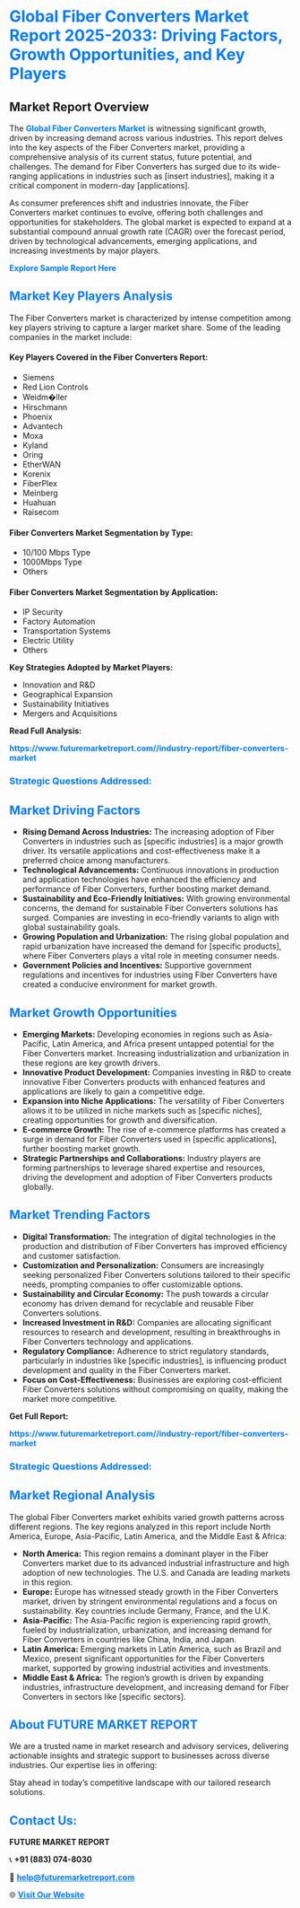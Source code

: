 <h1 style="color: #007BFF;">Global Fiber Converters Market Report 2025-2033: Driving Factors, Growth Opportunities, and Key Players</h1>

<section id="overview">
<h2>Market Report Overview</h2>
<p>The <a href="https://www.futuremarketreport.com//industry-report/fiber-converters-market" style="color: #007BFF; text-decoration: none;"><strong>Global Fiber Converters Market</strong></a> is witnessing significant growth, driven by increasing demand across various industries. This report delves into the key aspects of the Fiber Converters market, providing a comprehensive analysis of its current status, future potential, and challenges. The demand for Fiber Converters has surged due to its wide-ranging applications in industries such as [insert industries], making it a critical component in modern-day [applications].</p>
<p>As consumer preferences shift and industries innovate, the Fiber Converters market continues to evolve, offering both challenges and opportunities for stakeholders. The global market is expected to expand at a substantial compound annual growth rate (CAGR) over the forecast period, driven by technological advancements, emerging applications, and increasing investments by major players.</p>
</section>

<section id="overview">
<p><a href="https://www.futuremarketreport.com//request-sample/reportId=58077" style="color: #007BFF; text-decoration: none;"><strong>Explore Sample Report Here</strong></a></p>
</section>

<section id="key-players">
<h2 style="color: #007BFF;">Market Key Players Analysis</h2>
<p>The Fiber Converters market is characterized by intense competition among key players striving to capture a larger market share. Some of the leading companies in the market include:</p>
<h4>Key Players Covered in the Fiber Converters Report:</h4>
<ul><li>Siemens</li><li>Red Lion Controls</li><li>Weidm�ller</li><li>Hirschmann</li><li>Phoenix</li><li>Advantech</li><li>Moxa</li><li>Kyland</li><li>Oring</li><li>EtherWAN</li><li>Korenix</li><li>FiberPlex</li><li>Meinberg</li><li>Huahuan</li><li>Raisecom</li></ul>
<h4>Fiber Converters Market Segmentation by Type:</h4>
<ul><li>10/100 Mbps Type</li><li>1000Mbps Type</li><li>Others</li></ul>

<h4>Fiber Converters Market Segmentation by Application:</h4>
<ul><li>IP Security</li><li>Factory Automation</li><li>Transportation Systems</li><li>Electric Utility</li><li>Others</li></ul>
<p><strong>Key Strategies Adopted by Market Players:</strong></p>
<ul>
<li>Innovation and R&D</li>
<li>Geographical Expansion</li>
<li>Sustainability Initiatives</li>
<li>Mergers and Acquisitions</li>
</ul>
</section>

<section>
<p><strong>Read Full Analysis: </strong></p><a href="https://www.futuremarketreport.com//industry-report/fiber-converters-market" style="color: #007BFF; text-decoration: none;"><strong>https://www.futuremarketreport.com//industry-report/fiber-converters-market</strong></a>
<h3 style="color: #007BFF;">Strategic Questions Addressed:</h3>
</section>

<section id="driving-factors">
<h2 style="color: #007BFF;">Market Driving Factors</h2>
<ul>
<li><strong>Rising Demand Across Industries:</strong> The increasing adoption of Fiber Converters in industries such as [specific industries] is a major growth driver. Its versatile applications and cost-effectiveness make it a preferred choice among manufacturers.</li>
<li><strong>Technological Advancements:</strong> Continuous innovations in production and application technologies have enhanced the efficiency and performance of Fiber Converters, further boosting market demand.</li>
<li><strong>Sustainability and Eco-Friendly Initiatives:</strong> With growing environmental concerns, the demand for sustainable Fiber Converters solutions has surged. Companies are investing in eco-friendly variants to align with global sustainability goals.</li>
<li><strong>Growing Population and Urbanization:</strong> The rising global population and rapid urbanization have increased the demand for [specific products], where Fiber Converters plays a vital role in meeting consumer needs.</li>
<li><strong>Government Policies and Incentives:</strong> Supportive government regulations and incentives for industries using Fiber Converters have created a conducive environment for market growth.</li>
</ul>
</section>

<section id="growth-opportunities">
<h2 style="color: #007BFF;">Market Growth Opportunities</h2>
<ul>
<li><strong>Emerging Markets:</strong> Developing economies in regions such as Asia-Pacific, Latin America, and Africa present untapped potential for the Fiber Converters market. Increasing industrialization and urbanization in these regions are key growth drivers.</li>
<li><strong>Innovative Product Development:</strong> Companies investing in R&D to create innovative Fiber Converters products with enhanced features and applications are likely to gain a competitive edge.</li>
<li><strong>Expansion into Niche Applications:</strong> The versatility of Fiber Converters allows it to be utilized in niche markets such as [specific niches], creating opportunities for growth and diversification.</li>
<li><strong>E-commerce Growth:</strong> The rise of e-commerce platforms has created a surge in demand for Fiber Converters used in [specific applications], further boosting market growth.</li>
<li><strong>Strategic Partnerships and Collaborations:</strong> Industry players are forming partnerships to leverage shared expertise and resources, driving the development and adoption of Fiber Converters products globally.</li>
</ul>
</section>

<section id="trending-factors">
<h2 style="color: #007BFF;">Market Trending Factors</h2>
<ul>
<li><strong>Digital Transformation:</strong> The integration of digital technologies in the production and distribution of Fiber Converters has improved efficiency and customer satisfaction.</li>
<li><strong>Customization and Personalization:</strong> Consumers are increasingly seeking personalized Fiber Converters solutions tailored to their specific needs, prompting companies to offer customizable options.</li>
<li><strong>Sustainability and Circular Economy:</strong> The push towards a circular economy has driven demand for recyclable and reusable Fiber Converters solutions.</li>
<li><strong>Increased Investment in R&D:</strong> Companies are allocating significant resources to research and development, resulting in breakthroughs in Fiber Converters technology and applications.</li>
<li><strong>Regulatory Compliance:</strong> Adherence to strict regulatory standards, particularly in industries like [specific industries], is influencing product development and quality in the Fiber Converters market.</li>
<li><strong>Focus on Cost-Effectiveness:</strong> Businesses are exploring cost-efficient Fiber Converters solutions without compromising on quality, making the market more competitive.</li>
</ul>
</section>

<section>
<p><strong>Get Full Report: </strong></p><a href="https://www.futuremarketreport.com//industry-report/fiber-converters-market" style="color: #007BFF; text-decoration: none;"><strong>https://www.futuremarketreport.com//industry-report/fiber-converters-market</strong></a>
<h3 style="color: #007BFF;">Strategic Questions Addressed:</h3>
</section>


<section id="regional-analysis">
<h2 style="color: #007BFF;">Market Regional Analysis</h2>
<p>The global Fiber Converters market exhibits varied growth patterns across different regions. The key regions analyzed in this report include North America, Europe, Asia-Pacific, Latin America, and the Middle East & Africa:</p>
<ul>
<li><strong>North America:</strong> This region remains a dominant player in the Fiber Converters market due to its advanced industrial infrastructure and high adoption of new technologies. The U.S. and Canada are leading markets in this region.</li>
<li><strong>Europe:</strong> Europe has witnessed steady growth in the Fiber Converters market, driven by stringent environmental regulations and a focus on sustainability. Key countries include Germany, France, and the U.K.</li>
<li><strong>Asia-Pacific:</strong> The Asia-Pacific region is experiencing rapid growth, fueled by industrialization, urbanization, and increasing demand for Fiber Converters in countries like China, India, and Japan.</li>
<li><strong>Latin America:</strong> Emerging markets in Latin America, such as Brazil and Mexico, present significant opportunities for the Fiber Converters market, supported by growing industrial activities and investments.</li>
<li><strong>Middle East & Africa:</strong> The region’s growth is driven by expanding industries, infrastructure development, and increasing demand for Fiber Converters in sectors like [specific sectors].</li>
</ul>
</section>

<footer>
<h2 style="color: #007BFF;">About FUTURE MARKET REPORT</h2>
<p>We are a trusted name in market research and advisory services, delivering actionable insights and strategic support to businesses across diverse industries. Our expertise lies in offering:</p>

<p>Stay ahead in today’s competitive landscape with our tailored research solutions.</p>

<h2 style="color: #007BFF;">Contact Us:</h2>
<p><strong>FUTURE MARKET REPORT</strong></p>
<p>📞 <strong>+91 (883) 074-8030</strong></p>
<p>📧 <strong><a href="mailto:help@futuremarketreport.com" style="color: #007BFF;">help@futuremarketreport.com</a></strong></p>
<p>🌐 <strong><a href="https://www.futuremarketreport.com/" style="color: #007BFF;">Visit Our Website</a></strong></p>
</footer>